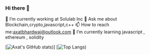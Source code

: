 ### Hi there 👋
🔭 I’m currently working at Solulab Inc 
💬 Ask me about Blockchain,crypto,javascript,c++
📫 How to reach me:axatbhardwaj@outlook.com
🌱 I’m currently learning javascript , ethereum , solidity


[![Axat's GitHub stats](https://github-readme-stats.vercel.app/api?username=axatbhardwaj&show_icons=true&theme=dark))]              [![Top Langs](https://github-readme-stats.vercel.app/api/top-langs/?username=axatbhardwaj&layout=compact))


<!--
**axatbhardwaj/axatbhardwaj** is a ✨ _special_ ✨ repository because its `README.md` (this file) appears on your GitHub profile.

Here are some ideas to get you started:

- 🔭 I’m currently working on ...
- 
- 👯 I’m looking to collaborate on ...
- 🤔 I’m looking for help with ...
- 
- 😄 Pronouns: ...
- ⚡ Fun fact: ...
-->
